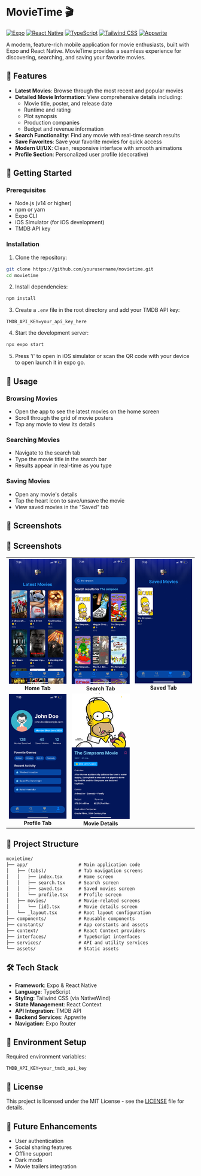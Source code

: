# MovieTime 🎬

[![Expo](https://img.shields.io/badge/Expo-000000?style=for-the-badge&logo=expo&logoColor=white)](https://expo.dev/)
[![React Native](https://img.shields.io/badge/React_Native-20232A?style=for-the-badge&logo=react&logoColor=61DAFB)](https://reactnative.dev/)
[![TypeScript](https://img.shields.io/badge/TypeScript-007ACC?style=for-the-badge&logo=typescript&logoColor=white)](https://www.typescriptlang.org/)
[![Tailwind CSS](https://img.shields.io/badge/Tailwind_CSS-38B2AC?style=for-the-badge&logo=tailwind-css&logoColor=white)](https://tailwindcss.com/)
[![Appwrite](https://img.shields.io/badge/Appwrite-0A0A0A?style=for-the-badge&logo=appwrite&logoColor=white)](https://appwrite.io/)

A modern, feature-rich mobile application for movie enthusiasts, built with Expo and React Native. MovieTime provides a seamless experience for discovering, searching, and saving your favorite movies.

## 🌟 Features

- **Latest Movies**: Browse through the most recent and popular movies
- **Detailed Movie Information**: View comprehensive details including:
  - Movie title, poster, and release date
  - Runtime and rating
  - Plot synopsis
  - Production companies
  - Budget and revenue information
- **Search Functionality**: Find any movie with real-time search results
- **Save Favorites**: Save your favorite movies for quick access
- **Modern UI/UX**: Clean, responsive interface with smooth animations
- **Profile Section**: Personalized user profile (decorative)

## 🚀 Getting Started

### Prerequisites

- Node.js (v14 or higher)
- npm or yarn
- Expo CLI
- iOS Simulator (for iOS development)
- TMDB API key

### Installation

1. Clone the repository:
```bash
git clone https://github.com/yourusername/movietime.git
cd movietime
```

2. Install dependencies:
```bash
npm install
```

3. Create a `.env` file in the root directory and add your TMDB API key:
```env
TMDB_API_KEY=your_api_key_here
```

4. Start the development server:
```bash
npx expo start
```

5. Press 'i' to open in iOS simulator or scan the QR code with your device to open launch it in expo go.

## 📱 Usage

### Browsing Movies
- Open the app to see the latest movies on the home screen
- Scroll through the grid of movie posters
- Tap any movie to view its details

### Searching Movies
- Navigate to the search tab
- Type the movie title in the search bar
- Results appear in real-time as you type

### Saving Movies
- Open any movie's details
- Tap the heart icon to save/unsave the movie
- View saved movies in the "Saved" tab

## 📸 Screenshots


## 📱 Screenshots

<div align="center">
  <table>
    <tr>
      <td align="center">
        <img src="screenshots/Home-tab.png" width="200" alt="Home Tab"/>
        <br />
        <b>Home Tab</b>
      </td>
      <td align="center">
        <img src="screenshots/Search-tab.png" width="200" alt="Search Tab"/>
        <br />
        <b>Search Tab</b>
      </td>
      <td align="center">
        <img src="screenshots/Saved-tab.png" width="200" alt="Saved Tab"/>
        <br />
        <b>Saved Tab</b>
      </td>
    </tr>
    <tr>
      <td align="center">
        <img src="screenshots/Profile-tab.png" width="200" alt="Profile Tab"/>
        <br />
        <b>Profile Tab</b>
      </td>
      <td align="center">
        <img src="screenshots/Movie-Details-page.png" width="200" alt="Movie Details"/>
        <br />
        <b>Movie Details</b>
      </td>
    </tr>
  </table>
</div>



## 📁 Project Structure

```
movietime/
├── app/                   # Main application code
│   ├── (tabs)/            # Tab navigation screens
│   │   ├── index.tsx      # Home screen
│   │   ├── search.tsx     # Search screen
│   │   ├── saved.tsx      # Saved movies screen
│   │   └── profile.tsx    # Profile screen
│   ├── movies/            # Movie-related screens
│   │   └── [id].tsx       # Movie details screen
│   └── _layout.tsx        # Root layout configuration
├── components/            # Reusable components
├── constants/             # App constants and assets
├── context/               # React Context providers
├── interfaces/            # TypeScript interfaces
├── services/              # API and utility services
└── assets/                # Static assets
```

## 🛠 Tech Stack

- **Framework**: Expo & React Native
- **Language**: TypeScript
- **Styling**: Tailwind CSS (via NativeWind)
- **State Management**: React Context
- **API Integration**: TMDB API
- **Backend Services**: Appwrite
- **Navigation**: Expo Router

## 🔧 Environment Setup

Required environment variables:
```env
TMDB_API_KEY=your_tmdb_api_key
```

## 📝 License

This project is licensed under the MIT License - see the [LICENSE](LICENSE) file for details.


## 🔮 Future Enhancements

- User authentication
- Social sharing features
- Offline support
- Dark mode
- Movie trailers integration

